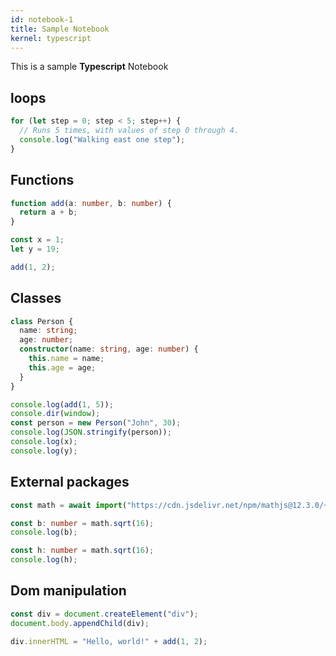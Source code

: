 ```yaml
---
id: notebook-1
title: Sample Notebook
kernel: typescript
---
```


This is a sample **Typescript** Notebook

## loops

```ts
for (let step = 0; step < 5; step++) {
  // Runs 5 times, with values of step 0 through 4.
  console.log("Walking east one step");
}
```

## Functions

```ts
function add(a: number, b: number) {
  return a + b;
}

const x = 1;
let y = 19;

add(1, 2);
```

## Classes

```ts
class Person {
  name: string;
  age: number;
  constructor(name: string, age: number) {
    this.name = name;
    this.age = age;
  }
}
```

```ts
console.log(add(1, 5));
console.dir(window);
const person = new Person("John", 30);
console.log(JSON.stringify(person));
console.log(x);
console.log(y);
```

## External packages

```ts
const math = await import("https://cdn.jsdelivr.net/npm/mathjs@12.3.0/+esm");

const b: number = math.sqrt(16);
console.log(b);
```

```ts
const h: number = math.sqrt(16);
console.log(h);
```

## Dom manipulation

```ts
const div = document.createElement("div");
document.body.appendChild(div);

div.innerHTML = "Hello, world!" + add(1, 2);
```
